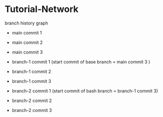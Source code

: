 # Tutorial-Network
 branch history graph

- main commit 1
- main commit 2
- main commit 3








- branch-1 commit 1 (start commit of base branch = main commit 3 )
- branch-1 commit 2 
- branch-1 commit 3



- branch-2 commit 1 (start commit of bash branch = branch-1 commit 3)
- branch-2 commit 2
- branch-2 commit 3